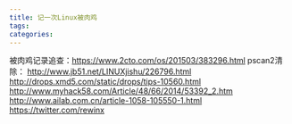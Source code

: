 ```yaml
---
title: 记一次Linux被肉鸡
tags:
categories:
---
```



被肉鸡记录追查：https://www.2cto.com/os/201503/383296.html
pscan2清除：	http://www.jb51.net/LINUXjishu/226796.html
			http://drops.xmd5.com/static/drops/tips-10560.html
			http://www.myhack58.com/Article/48/66/2014/53392_2.htm
			http://www.ailab.com.cn/article-1058-105550-1.html
			https://twitter.com/rewinx